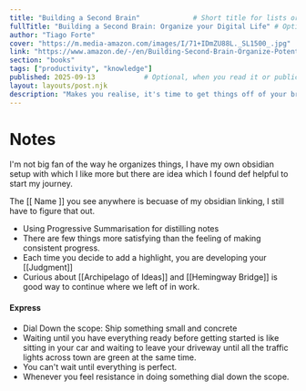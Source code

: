 ```yaml
---
title: "Building a Second Brain"             # Short title for lists or cards
fullTitle: "Building a Second Brain: Organize your Digital Life" # Optional, for full display
author: "Tiago Forte"
cover: "https://m.media-amazon.com/images/I/71+IDmZU88L._SL1500_.jpg"
link: "https://www.amazon.de/-/en/Building-Second-Brain-Organize-Potential/dp/1982167386"
section: "books"
tags: ["productivity", "knowledge"]
published: 2025-09-13            # Optional, when you read it or publication date
layout: layouts/post.njk
description: "Makes you realise, it's time to get things off of your brain!"
---
```


# Notes

I'm not big fan of the way he organizes things, I have my own obsidian setup with which I like more but there are idea which I found def helpful to start my journey.

The [[ Name ]] you see anywhere is becuase of my obsidian linking, I still have to figure that out.

- Using Progressive Summarisation for distilling notes
- There are few things more satisfying than the feeling of making consistent progress.
- Each time you decide to add a highlight, you are developing your [[Judgment]]
- Curious about [[Archipelago of Ideas]] and [[Hemingway Bridge]] is good way to continue where we left of in work.

#### Express
- Dial Down the scope: Ship something small and concrete
- Waiting until you have everything ready before getting started is like sitting in your car and waiting to leave your driveway until all the traffic lights across town are green at the same time.
- You can't wait until everything is perfect.
- Whenever you feel resistance in doing something dial down the scope.

